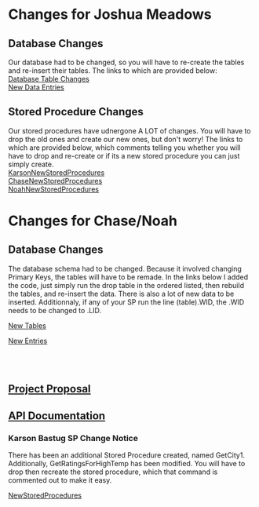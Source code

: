 # Changes for Joshua Meadows
## Database Changes
Our database had to be changed, so you will have to re-create the tables and re-insert their tables. The links to which are provided below:
<br>
[Database Table Changes](https://github.com/karsonbastug/Assignment3/blob/main/FinalDatabaseCreation.sql)
<br>
[New Data Entries](https://github.com/karsonbastug/Assignment3/blob/main/FinalDataInsert.sql)
<br>
## Stored Procedure Changes 
Our stored procedures have udnergone A LOT of changes. You will have to drop the old ones and create our new ones, but don't worry! The links to which are provided below, which comments telling you whether you will have to drop and re-create or if its a new stored procedure you can just simply create.
<br>
[KarsonNewStoredProcedures](https://github.com/karsonbastug/Assignment3/blob/main/KarsonBastugSps.sql)
<br>
[ChaseNewStoredProcedures](https://github.com/karsonbastug/Assignment3/blob/main/ChaseBakerSps.sql)
<br>
[NoahNewStoredProcedures](https://github.com/karsonbastug/Assignment3/blob/main/NoahStalnakerSps.sql)

# Changes for Chase/Noah

## Database Changes

The database schema had to be changed. Because it involved changing Primary Keys, the tables will have to be remade. In the links below I added the code, just simply run the drop table in the ordered listed, then rebuild the tables, and re-insert the data. There is also a lot of new data to be inserted. Additionnaly, if any of your SP run the line (table).WID, the .WID needs to be changed to .LID.

[New Tables](https://github.com/karsonbastug/Assignment3/blob/main/FinalDatabaseCreation.sql)

[New Entries](https://github.com/karsonbastug/Assignment3/blob/main/FinalDataInsert.sql)




<br>
<br>




## [Project Proposal](https://github.com/karsonbastug/RateMyAsthma/blob/master/RateMyAsthma/Proposal.md)

## [API Documentation](AsthmaAPI/README.md)

### Karson Bastug SP Change Notice
There has been an additional Stored Procedure created, named GetCity1. Additionally, GetRatingsForHighTemp has been modified. You will have to drop then recreate the stored procedure, which that command is commented out to make it easy.

[NewStoredProcedures](https://github.com/karsonbastug/Assignment3/blob/main/KarsonBastugSps.sql)



